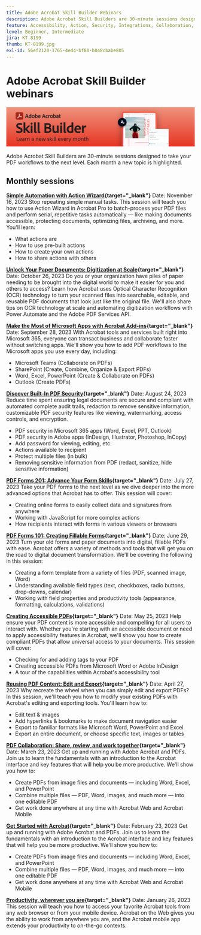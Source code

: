 ```yaml
---
title: Adobe Acrobat Skill Builder Webinars
description: Adobe Acrobat Skill Builders are 30-minute sessions designed to take your PDf workflows to the next level
feature: Accessibility, Action, Security, Integrations, Collaboration, Edit PDF, Convert PDF, Share, Mobile, Skill Builder, Form
level: Beginner, Intermediate
jira: KT-8199
thumb: KT-8199.jpg
exl-id: 56ef2120-1765-4ed4-bf80-b048cbabe805
---
```

# Adobe Acrobat Skill Builder webinars

![Acrobat Skill Builder Image](../assets/sbacrobatwebinars.png)

Adobe Acrobat Skill Builders are 30-minute sessions designed to take your PDF workflows to the next level. Each month a new topic is highlighted.

## Monthly sessions

**[Simple Automation with Action Wizard](https://teamwork.adobe.com/adobe-acrobat-skill-builder/attendease/networking/experience/41d505bb-252a-4e26-9576-6ae82293e6c9/97be1628-5cb6-44be-ac61-c0cc26fbb58d){target="_blank"}**
Date: November 16, 2023
Stop repeating simple manual tasks. This session will teach you how to use Action Wizard in Acrobat Pro to batch-process your PDF files and perform serial, repetitive tasks automatically — like making documents accessible, protecting documents, optimizing files, archiving, and more. You'll learn:

* What actions are
* How to use pre-built actions
* How to create your own actions
* How to share actions with others

**[Unlock Your Paper Documents: Digitization at Scale](https://teamwork.adobe.com/adobe-acrobat-skill-builder/attendease/networking/experience/46e148fe-92c0-4d79-ac83-8888e9f0521e/dfcf3b90-4390-4c6e-abd9-20ba6e913dc1){target="_blank"}**
Date: October 26, 2023
Do you or your organization have piles of paper needing to be brought into the digital world to make it easier for you and others to access? Learn how Acrobat uses Optical Character Recognition (OCR) technology to turn your scanned files into searchable, editable, and reusable PDF documents that look just like the original file. We'll also share tips on OCR technology at scale and automating digitization workflows with Power Automate and the Adobe PDF Services API.

**[Make the Most of Microsoft Apps with Acrobat Add-ins](https://teamwork.adobe.com/adobe-acrobat-skill-builder/attendease/networking/experience/8b4ea780-6e4d-48b6-8c70-ea10245a5a64/b4fe64de-3614-4a6d-94c6-ff6612ac07fb){target="_blank"}**
Date: September 28, 2023
With Acrobat tools and services built right into Microsoft 365, everyone can transact business and collaborate faster without switching apps. We'll show you how to add PDF workflows to the Microsoft apps you use every day, including:

* Microsoft Teams (Collaborate on PDFs)
* SharePoint (Create, Combine, Organize & Export PDFs)
* Word, Excel, PowerPoint (Create & Collaborate on PDFs)
* Outlook (Create PDFs)

**[Discover Built-In PDF Security](https://teamwork.adobe.com/adobe-acrobat-skill-builder/attendease/networking/experience/b454ab64-9c2e-4aec-bcf9-ca82e3a6b869/3a456ace-042e-41c8-8e8c-d285e9ba0ab8){target="_blank"}**
Date: August 24, 2023
Reduce time spent ensuring legal documents are secure and compliant with automated complete audit trails, redaction to remove sensitive information, customizable PDF security features like viewing, watermarking, access controls, and encryption.

* PDF security in Microsoft 365 apps (Word, Excel, PPT, Outlook)
* PDF security in Adobe apps (InDesign, Illustrator, Photoshop, InCopy)
* Add password for viewing, editing, etc.
* Actions available to recipient
* Protect multiple files (in bulk)
* Removing sensitive information from PDF (redact, sanitize, hide sensitive information)

**[PDF Forms 201: Advance Your Form Skills](https://adobe-acrobat-skill-builder.joinus.adobeevents.com/attendease/networking/experience/32518a73-e152-42b5-825c-b31ce53ab1f2/b9966934-6a5b-49c2-a9b0-d434543ce7f4){target="_blank"}**
Date: July 27, 2023
Take your PDF forms to the next level as we dive deeper into the more advanced options that Acrobat has to offer. This session will cover:

* Creating online forms to easily collect data and signatures from anywhere
* Working with JavaScript for more complex actions
* How recipients interact with forms in various viewers or browsers

**[PDF Forms 101: Creating Fillable Forms](https://adobe-acrobat-skill-builder.joinus.adobeevents.com/attendease/networking/experience/795f4bc7-db42-4022-a624-8a53c51174c6/9d685d0f-4a5b-4236-a1ef-081d1403fb41){target="_blank"}**
Date: June 29, 2023
Turn your old forms and paper documents into digital, fillable PDFs with ease. Acrobat offers a variety of methods and tools that will get you on the road to digital document transformation. We'll be covering the following in this session:

* Creating a form template from a variety of files (PDF, scanned image, Word)
* Understanding available field types (text, checkboxes, radio buttons, drop-downs, calendar)
* Working with field properties and productivity tools (appearance, formatting, calculations, validations)

**[Creating Accessible PDFs](https://teamwork.adobe.com/adobe-acrobat-skill-builder/attendease/networking/experience/4ff4d607-8c9f-47dd-ac4f-3b351a0a0fe3/2eb92255-d963-4ff7-b278-2a95a11db755){target="_blank"}**
Date: May 25, 2023
Help ensure your PDF content is more accessible and compelling for all users to interact with. Whether you're starting with an accessible document or need to apply accessibility features in Acrobat, we'll show you how to create compliant PDFs that allow universal access to your documents. This session will cover:

* Checking for and adding tags to your PDF
* Creating accessible PDFs from Microsoft Word or Adobe InDesign
* A tour of the capabilities within Acrobat's accessibility tool

**[Reusing PDF Content: Edit and Export](https://adobe-acrobat-skill-builder.joinus.adobeevents.com/attendease/networking/experience/aac3b9af-7d54-4ea5-a6fa-61bc7acea87f/8d7341ee-ff0f-492a-b3fd-935bd11d4ed0){target="_blank"}**
Date: April 27, 2023
Why recreate the wheel when you can simply edit and export PDFs? In this session, we'll teach you how to modify your existing PDFs with Acrobat's editing and exporting tools. You'll learn how to:

* Edit text & images
* Add hyperlinks & bookmarks to make document navigation easier
* Export to familiar formats like Microsoft Word, PowerPoint and Excel
* Export an entire document, or choose specific text, images or tables

**[PDF Collaboration: Share, review, and work together](https://adobe-acrobat-skill-builder.joinus.adobeevents.com/attendease/networking/experience/0ef4709b-0a04-418e-a185-7efdd676c2dd/6a95bece-6f24-46f5-a17f-b408464281be){target="_blank"}**
Date: March 23, 2023
Get up and running with Adobe Acrobat and PDFs. Join us to learn the fundamentals with an introduction to the Acrobat interface and key features that will help you be more productive. We'll show you how to:

* Create PDFs from image files and documents — including Word, Excel, and PowerPoint
* Combine multiple files — PDF, Word, images, and much more — into one editable PDF
* Get work done anywhere at any time with Acrobat Web and Acrobat Mobile

**[Get Started with Acrobat](https://adobe-acrobat-skill-builder.joinus.adobeevents.com/attendease/networking/experience/5d8acc24-47a1-4db8-b419-8587bfb12708/fe8ec392-f29a-4e25-b7a3-61f48eea45ab){target="_blank"}**
Date: February 23, 2023
Get up and running with Adobe Acrobat and PDFs. Join us to learn the fundamentals with an introduction to the Acrobat interface and key features that will help you be more productive. We'll show you how to:

* Create PDFs from image files and documents — including Word, Excel, and PowerPoint
* Combine multiple files — PDF, Word, images, and much more — into one editable PDF
* Get work done anywhere at any time with Acrobat Web and Acrobat Mobile

**[Productivity, wherever you are](https://adobe-acrobat-skill-builder.joinus.adobeevents.com/attendease/networking/experience/9ab6c7a2-5ca2-4670-9a33-2ac11a1cb542/0b591876-aeae-45af-b41a-07a8326043f2){target="_blank"}**
Date: January 26, 2023
This session will teach you how to access your favorite Acrobat tools from any web browser or from your mobile device. Acrobat on the Web gives you the ability to work from anywhere you are, and the Acrobat mobile app extends your productivity to on-the-go contexts.